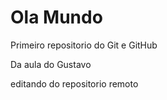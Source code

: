 # Ola Mundo
 Primeiro repositorio do Git e GitHub

 Da aula do Gustavo

editando do repositorio remoto
